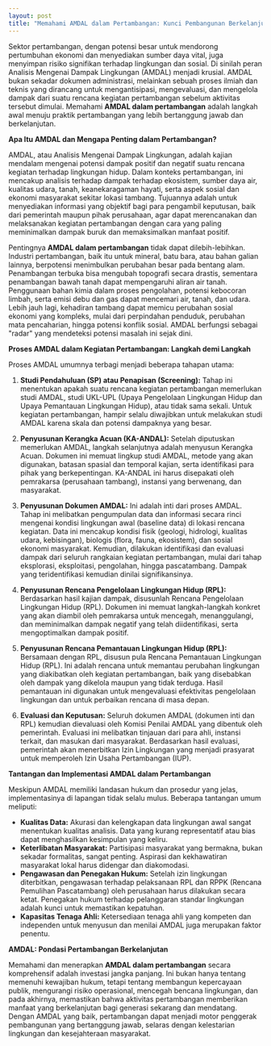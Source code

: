 ```yaml
---
layout: post
title: "Memahami AMDAL dalam Pertambangan: Kunci Pembangunan Berkelanjutan"
---
```


Sektor pertambangan, dengan potensi besar untuk mendorong pertumbuhan ekonomi dan menyediakan sumber daya vital, juga menyimpan risiko signifikan terhadap lingkungan dan sosial. Di sinilah peran Analisis Mengenai Dampak Lingkungan (AMDAL) menjadi krusial. AMDAL bukan sekadar dokumen administrasi, melainkan sebuah proses ilmiah dan teknis yang dirancang untuk mengantisipasi, mengevaluasi, dan mengelola dampak dari suatu rencana kegiatan pertambangan sebelum aktivitas tersebut dimulai. Memahami **AMDAL dalam pertambangan** adalah langkah awal menuju praktik pertambangan yang lebih bertanggung jawab dan berkelanjutan.

**Apa Itu AMDAL dan Mengapa Penting dalam Pertambangan?**

AMDAL, atau Analisis Mengenai Dampak Lingkungan, adalah kajian mendalam mengenai potensi dampak positif dan negatif suatu rencana kegiatan terhadap lingkungan hidup. Dalam konteks pertambangan, ini mencakup analisis terhadap dampak terhadap ekosistem, sumber daya air, kualitas udara, tanah, keanekaragaman hayati, serta aspek sosial dan ekonomi masyarakat sekitar lokasi tambang. Tujuannya adalah untuk menyediakan informasi yang objektif bagi para pengambil keputusan, baik dari pemerintah maupun pihak perusahaan, agar dapat merencanakan dan melaksanakan kegiatan pertambangan dengan cara yang paling meminimalkan dampak buruk dan memaksimalkan manfaat positif.

Pentingnya **AMDAL dalam pertambangan** tidak dapat dilebih-lebihkan. Industri pertambangan, baik itu untuk mineral, batu bara, atau bahan galian lainnya, berpotensi menimbulkan perubahan besar pada bentang alam. Penambangan terbuka bisa mengubah topografi secara drastis, sementara penambangan bawah tanah dapat mempengaruhi aliran air tanah. Penggunaan bahan kimia dalam proses pengolahan, potensi kebocoran limbah, serta emisi debu dan gas dapat mencemari air, tanah, dan udara. Lebih jauh lagi, kehadiran tambang dapat memicu perubahan sosial ekonomi yang kompleks, mulai dari perpindahan penduduk, perubahan mata pencaharian, hingga potensi konflik sosial. AMDAL berfungsi sebagai "radar" yang mendeteksi potensi masalah ini sejak dini.

**Proses AMDAL dalam Kegiatan Pertambangan: Langkah demi Langkah**

Proses AMDAL umumnya terbagi menjadi beberapa tahapan utama:

1.  **Studi Pendahuluan (SP) atau Penapisan (Screening):** Tahap ini menentukan apakah suatu rencana kegiatan pertambangan memerlukan studi AMDAL, studi UKL-UPL (Upaya Pengelolaan Lingkungan Hidup dan Upaya Pemantauan Lingkungan Hidup), atau tidak sama sekali. Untuk kegiatan pertambangan, hampir selalu diwajibkan untuk melakukan studi AMDAL karena skala dan potensi dampaknya yang besar.

2.  **Penyusunan Kerangka Acuan (KA-ANDAL):** Setelah diputuskan memerlukan AMDAL, langkah selanjutnya adalah menyusun Kerangka Acuan. Dokumen ini memuat lingkup studi AMDAL, metode yang akan digunakan, batasan spasial dan temporal kajian, serta identifikasi para pihak yang berkepentingan. KA-ANDAL ini harus disepakati oleh pemrakarsa (perusahaan tambang), instansi yang berwenang, dan masyarakat.

3.  **Penyusunan Dokumen AMDAL:** Ini adalah inti dari proses AMDAL. Tahap ini melibatkan pengumpulan data dan informasi secara rinci mengenai kondisi lingkungan awal (baseline data) di lokasi rencana kegiatan. Data ini mencakup kondisi fisik (geologi, hidrologi, kualitas udara, kebisingan), biologis (flora, fauna, ekosistem), dan sosial ekonomi masyarakat. Kemudian, dilakukan identifikasi dan evaluasi dampak dari seluruh rangkaian kegiatan pertambangan, mulai dari tahap eksplorasi, eksploitasi, pengolahan, hingga pascatambang. Dampak yang teridentifikasi kemudian dinilai signifikansinya.

4.  **Penyusunan Rencana Pengelolaan Lingkungan Hidup (RPL):** Berdasarkan hasil kajian dampak, disusunlah Rencana Pengelolaan Lingkungan Hidup (RPL). Dokumen ini memuat langkah-langkah konkret yang akan diambil oleh pemrakarsa untuk mencegah, menanggulangi, dan meminimalkan dampak negatif yang telah diidentifikasi, serta mengoptimalkan dampak positif.

5.  **Penyusunan Rencana Pemantauan Lingkungan Hidup (RPL):** Bersamaan dengan RPL, disusun pula Rencana Pemantauan Lingkungan Hidup (RPL). Ini adalah rencana untuk memantau perubahan lingkungan yang diakibatkan oleh kegiatan pertambangan, baik yang disebabkan oleh dampak yang dikelola maupun yang tidak terduga. Hasil pemantauan ini digunakan untuk mengevaluasi efektivitas pengelolaan lingkungan dan untuk perbaikan rencana di masa depan.

6.  **Evaluasi dan Keputusan:** Seluruh dokumen AMDAL (dokumen inti dan RPL) kemudian dievaluasi oleh Komisi Penilai AMDAL yang dibentuk oleh pemerintah. Evaluasi ini melibatkan tinjauan dari para ahli, instansi terkait, dan masukan dari masyarakat. Berdasarkan hasil evaluasi, pemerintah akan menerbitkan Izin Lingkungan yang menjadi prasyarat untuk memperoleh Izin Usaha Pertambangan (IUP).

**Tantangan dan Implementasi AMDAL dalam Pertambangan**

Meskipun AMDAL memiliki landasan hukum dan prosedur yang jelas, implementasinya di lapangan tidak selalu mulus. Beberapa tantangan umum meliputi:

*   **Kualitas Data:** Akurasi dan kelengkapan data lingkungan awal sangat menentukan kualitas analisis. Data yang kurang representatif atau bias dapat menghasilkan kesimpulan yang keliru.
*   **Keterlibatan Masyarakat:** Partisipasi masyarakat yang bermakna, bukan sekadar formalitas, sangat penting. Aspirasi dan kekhawatiran masyarakat lokal harus didengar dan diakomodasi.
*   **Pengawasan dan Penegakan Hukum:** Setelah izin lingkungan diterbitkan, pengawasan terhadap pelaksanaan RPL dan RPPK (Rencana Pemulihan Pascatambang) oleh perusahaan harus dilakukan secara ketat. Penegakan hukum terhadap pelanggaran standar lingkungan adalah kunci untuk memastikan kepatuhan.
*   **Kapasitas Tenaga Ahli:** Ketersediaan tenaga ahli yang kompeten dan independen untuk menyusun dan menilai AMDAL juga merupakan faktor penentu.

**AMDAL: Pondasi Pertambangan Berkelanjutan**

Memahami dan menerapkan **AMDAL dalam pertambangan** secara komprehensif adalah investasi jangka panjang. Ini bukan hanya tentang memenuhi kewajiban hukum, tetapi tentang membangun kepercayaan publik, mengurangi risiko operasional, mencegah bencana lingkungan, dan pada akhirnya, memastikan bahwa aktivitas pertambangan memberikan manfaat yang berkelanjutan bagi generasi sekarang dan mendatang. Dengan AMDAL yang baik, pertambangan dapat menjadi motor penggerak pembangunan yang bertanggung jawab, selaras dengan kelestarian lingkungan dan kesejahteraan masyarakat.
